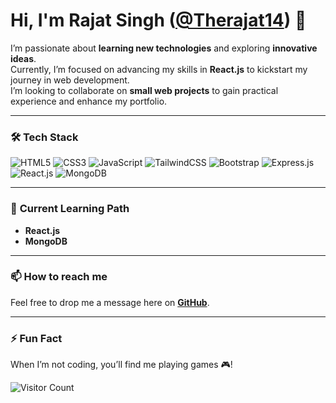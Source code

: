  # Hi, I'm Rajat Singh ([@Therajat14](https://github.com/Therajat14)) 👋

I’m passionate about **learning new technologies** and exploring **innovative ideas**.  
Currently, I’m focused on advancing my skills in **React.js** to kickstart my journey in web development.  
I’m looking to collaborate on **small web projects** to gain practical experience and enhance my portfolio.

---

### 🛠️ **Tech Stack**

![HTML5](https://img.shields.io/badge/-HTML5-E34F26?style=flat&logo=HTML5&logoColor=white)
![CSS3](https://img.shields.io/badge/-CSS3-1572B6?style=flat&logo=CSS3&logoColor=white)
![JavaScript](https://img.shields.io/badge/-JavaScript-F7DF1E?style=flat&logo=JavaScript&logoColor=black)
![TailwindCSS](https://img.shields.io/badge/-Tailwind%20CSS-38B2AC?style=flat&logo=Tailwind%20CSS&logoColor=white)
![Bootstrap](https://img.shields.io/badge/-Bootstrap-563D7C?style=flat&logo=Bootstrap&logoColor=white)
![Express.js](https://img.shields.io/badge/-Express.js-000000?style=flat&logo=Express&logoColor=white)
![React.js](https://img.shields.io/badge/-React-61DAFB?style=flat&logo=React&logoColor=black)
![MongoDB](https://img.shields.io/badge/-MongoDB-47A248?style=flat&logo=MongoDB&logoColor=white)

---

### 🌱 **Current Learning Path**

- **React.js**  
- **MongoDB**

---

### 📫 **How to reach me**

Feel free to drop me a message here on **[GitHub](https://github.com/Therajat14)**.

---

### ⚡ **Fun Fact**

When I’m not coding, you’ll find me playing games 🎮!


![Visitor Count](https://profile-counter.glitch.me/Therajat14/count.svg)
